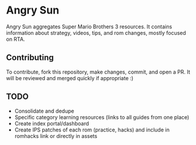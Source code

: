 # Angry Sun

Angry Sun aggregates Super Mario Brothers 3 resources. It contains
information about strategy, videos, tips, and rom changes, mostly
focused on RTA.

## Contributing

To contribute, fork this repository, make changes, commit, and open a PR.
It will be reviewed and merged quickly if appropriate :)

## TODO

* Consolidate and dedupe
* Specific category learning resources (links to all guides from one place)
* Create index portal/dashboard
* Create IPS patches of each rom (practice, hacks) and include in romhacks link or directly in assets